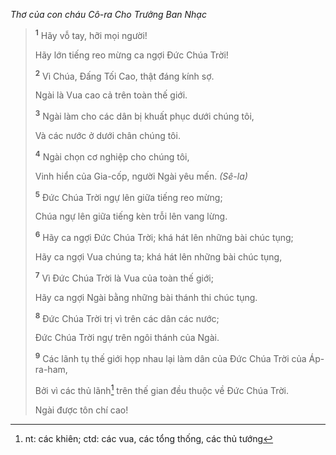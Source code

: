 *Thơ của con cháu Cô-ra Cho Trưởng Ban Nhạc*

> <sup><b>1</b></sup> Hãy vỗ tay, hỡi mọi người!
> 
> Hãy lớn tiếng reo mừng ca ngợi Ðức Chúa Trời!
> 
> <sup><b>2</b></sup> Vì Chúa, Ðấng Tối Cao, thật đáng kính sợ.
> 
> Ngài là Vua cao cả trên toàn thế giới.
> 
> <sup><b>3</b></sup> Ngài làm cho các dân bị khuất phục dưới chúng tôi,
> 
> Và các nước ở dưới chân chúng tôi.
> 
> <sup><b>4</b></sup> Ngài chọn cơ nghiệp cho chúng tôi,
> 
> Vinh hiển của Gia-cốp, người Ngài yêu mến. *(Sê-la)*
>
> <sup><b>5</b></sup> Ðức Chúa Trời ngự lên giữa tiếng reo mừng;
> 
> Chúa ngự lên giữa tiếng kèn trỗi lên vang lừng.
> 
> <sup><b>6</b></sup> Hãy ca ngợi Ðức Chúa Trời; khá hát lên những bài chúc tụng;
> 
> Hãy ca ngợi Vua chúng ta; khá hát lên những bài chúc tụng,
> 
> <sup><b>7</b></sup> Vì Ðức Chúa Trời là Vua của toàn thế giới;
> 
> Hãy ca ngợi Ngài bằng những bài thánh thi chúc tụng.
>
> <sup><b>8</b></sup> Ðức Chúa Trời trị vì trên các dân các nước;
> 
> Ðức Chúa Trời ngự trên ngôi thánh của Ngài.
> 
> <sup><b>9</b></sup> Các lãnh tụ thế giới họp nhau lại làm dân của Ðức Chúa Trời của Áp-ra-ham,
> 
> Bởi vì các thủ lãnh[^1-6bbdf163-2d88-4837-bfe6-e51c6a02439e] trên thế gian đều thuộc về Ðức Chúa Trời.
> 
> Ngài được tôn chí cao!

[^1-6bbdf163-2d88-4837-bfe6-e51c6a02439e]: nt: các khiên; ctd: các vua, các tổng thống, các thủ tướng
